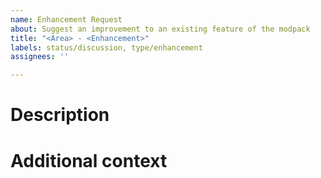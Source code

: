 ```yaml
---
name: Enhancement Request
about: Suggest an improvement to an existing feature of the modpack
title: "<Area> - <Enhancement>"
labels: status/discussion, type/enhancement
assignees: ''

---
```


# Description
<!-- A clear and concise description of what the enhancement is -->

# Additional context
<!-- Add any additional context -->
